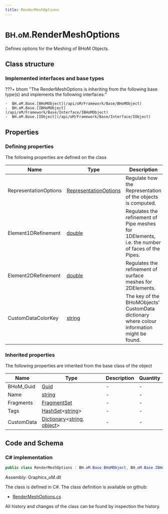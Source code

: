 ```yaml
---
title: RenderMeshOptions
---
```


# <small>BH.oM.</small>**RenderMeshOptions**

Defines options for the Meshing of BHoM Objects.

## Class structure

### Implemented interfaces and base types

???+ bhom "The RenderMeshOptions is inheriting from the following base type(s) and implements the following interfaces:"

    -  BH.oM.Base.[BHoMObject](/api/oM/Framework/Base/BHoMObject)
    -  BH.oM.Base.[IBHoMObject](/api/oM/Framework/Base/Interface/IBHoMObject)
    -  BH.oM.Base.[IObject](/api/oM/Framework/Base/Interface/IObject)


## Properties



### Defining properties

The following properties are defined on the class

| Name             | Type             | Description      | Quantity         |
|------------------|------------------|------------------|------------------|
| RepresentationOptions | [RepresentationOptions](/api/oM/Graphics/Graphics/Render/RepresentationOptions) | Regulate how the Representation of the objects is computed. | - |
| Element1DRefinement | [double](https://learn.microsoft.com/en-us/dotnet/api/System.Double?view=netstandard-2.0) | Regulates the refinement of Pipe meshes for 1DElements, i.e. the number of faces of the Pipes. | - |
| Element2DRefinement | [double](https://learn.microsoft.com/en-us/dotnet/api/System.Double?view=netstandard-2.0) | Regulates the refinement of surface meshes for 2DElements. | - |
| CustomDataColorKey | [string](https://learn.microsoft.com/en-us/dotnet/api/System.String?view=netstandard-2.0) | The key of the BHoMObjects' CustomData dictionary where colour information might be found. | - |


### Inherited properties
The following properties are inherited from the base class of the object

| Name             | Type             | Description      | Quantity         |
|------------------|------------------|------------------|------------------|
| BHoM_Guid | [Guid](https://learn.microsoft.com/en-us/dotnet/api/System.Guid?view=netstandard-2.0) | - | - |
| Name | [string](https://learn.microsoft.com/en-us/dotnet/api/System.String?view=netstandard-2.0) | - | - |
| Fragments | [FragmentSet](/api/oM/Framework/Base/FragmentSet) | - | - |
| Tags | [HashSet](https://learn.microsoft.com/en-us/dotnet/api/System.Collections.Generic.HashSet-1?view=netstandard-2.0)&lt;[string](https://learn.microsoft.com/en-us/dotnet/api/System.String?view=netstandard-2.0)&gt; | - | - |
| CustomData | [Dictionary](https://learn.microsoft.com/en-us/dotnet/api/System.Collections.Generic.Dictionary-2?view=netstandard-2.0)&lt;[string](https://learn.microsoft.com/en-us/dotnet/api/System.String?view=netstandard-2.0), [object](https://learn.microsoft.com/en-us/dotnet/api/System.Object?view=netstandard-2.0)&gt; | - | - |


## Code and Schema

### C# implementation

``` C# title="C#"
public class RenderMeshOptions : BH.oM.Base.BHoMObject, BH.oM.Base.IBHoMObject, BH.oM.Base.IObject
```

Assembly: Graphics_oM.dll

The class is defined in C#. The class definition is available on github:

- [RenderMeshOptions.cs](https://github.com/BHoM/BHoM/blob/develop/Graphics_oM/Render\RenderMeshOptions.cs)

All history and changes of the class can be found by inspection the history.
